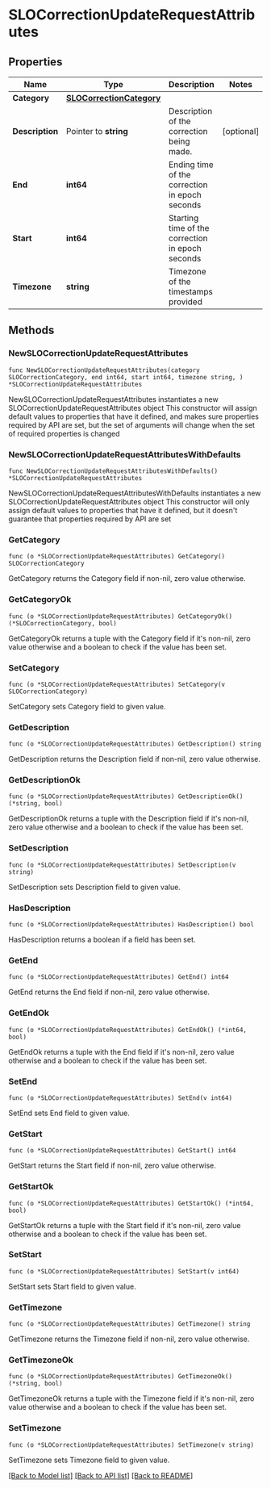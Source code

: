 # SLOCorrectionUpdateRequestAttributes

## Properties

Name | Type | Description | Notes
------------ | ------------- | ------------- | -------------
**Category** | [**SLOCorrectionCategory**](SLOCorrectionCategory.md) |  | 
**Description** | Pointer to **string** | Description of the correction being made. | [optional] 
**End** | **int64** | Ending time of the correction in epoch seconds | 
**Start** | **int64** | Starting time of the correction in epoch seconds | 
**Timezone** | **string** | Timezone of the timestamps provided | 

## Methods

### NewSLOCorrectionUpdateRequestAttributes

`func NewSLOCorrectionUpdateRequestAttributes(category SLOCorrectionCategory, end int64, start int64, timezone string, ) *SLOCorrectionUpdateRequestAttributes`

NewSLOCorrectionUpdateRequestAttributes instantiates a new SLOCorrectionUpdateRequestAttributes object
This constructor will assign default values to properties that have it defined,
and makes sure properties required by API are set, but the set of arguments
will change when the set of required properties is changed

### NewSLOCorrectionUpdateRequestAttributesWithDefaults

`func NewSLOCorrectionUpdateRequestAttributesWithDefaults() *SLOCorrectionUpdateRequestAttributes`

NewSLOCorrectionUpdateRequestAttributesWithDefaults instantiates a new SLOCorrectionUpdateRequestAttributes object
This constructor will only assign default values to properties that have it defined,
but it doesn't guarantee that properties required by API are set

### GetCategory

`func (o *SLOCorrectionUpdateRequestAttributes) GetCategory() SLOCorrectionCategory`

GetCategory returns the Category field if non-nil, zero value otherwise.

### GetCategoryOk

`func (o *SLOCorrectionUpdateRequestAttributes) GetCategoryOk() (*SLOCorrectionCategory, bool)`

GetCategoryOk returns a tuple with the Category field if it's non-nil, zero value otherwise
and a boolean to check if the value has been set.

### SetCategory

`func (o *SLOCorrectionUpdateRequestAttributes) SetCategory(v SLOCorrectionCategory)`

SetCategory sets Category field to given value.


### GetDescription

`func (o *SLOCorrectionUpdateRequestAttributes) GetDescription() string`

GetDescription returns the Description field if non-nil, zero value otherwise.

### GetDescriptionOk

`func (o *SLOCorrectionUpdateRequestAttributes) GetDescriptionOk() (*string, bool)`

GetDescriptionOk returns a tuple with the Description field if it's non-nil, zero value otherwise
and a boolean to check if the value has been set.

### SetDescription

`func (o *SLOCorrectionUpdateRequestAttributes) SetDescription(v string)`

SetDescription sets Description field to given value.

### HasDescription

`func (o *SLOCorrectionUpdateRequestAttributes) HasDescription() bool`

HasDescription returns a boolean if a field has been set.

### GetEnd

`func (o *SLOCorrectionUpdateRequestAttributes) GetEnd() int64`

GetEnd returns the End field if non-nil, zero value otherwise.

### GetEndOk

`func (o *SLOCorrectionUpdateRequestAttributes) GetEndOk() (*int64, bool)`

GetEndOk returns a tuple with the End field if it's non-nil, zero value otherwise
and a boolean to check if the value has been set.

### SetEnd

`func (o *SLOCorrectionUpdateRequestAttributes) SetEnd(v int64)`

SetEnd sets End field to given value.


### GetStart

`func (o *SLOCorrectionUpdateRequestAttributes) GetStart() int64`

GetStart returns the Start field if non-nil, zero value otherwise.

### GetStartOk

`func (o *SLOCorrectionUpdateRequestAttributes) GetStartOk() (*int64, bool)`

GetStartOk returns a tuple with the Start field if it's non-nil, zero value otherwise
and a boolean to check if the value has been set.

### SetStart

`func (o *SLOCorrectionUpdateRequestAttributes) SetStart(v int64)`

SetStart sets Start field to given value.


### GetTimezone

`func (o *SLOCorrectionUpdateRequestAttributes) GetTimezone() string`

GetTimezone returns the Timezone field if non-nil, zero value otherwise.

### GetTimezoneOk

`func (o *SLOCorrectionUpdateRequestAttributes) GetTimezoneOk() (*string, bool)`

GetTimezoneOk returns a tuple with the Timezone field if it's non-nil, zero value otherwise
and a boolean to check if the value has been set.

### SetTimezone

`func (o *SLOCorrectionUpdateRequestAttributes) SetTimezone(v string)`

SetTimezone sets Timezone field to given value.



[[Back to Model list]](../README.md#documentation-for-models) [[Back to API list]](../README.md#documentation-for-api-endpoints) [[Back to README]](../README.md)


